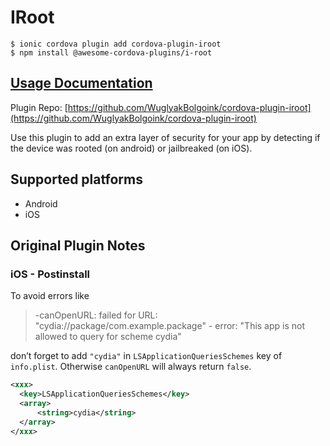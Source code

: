 # IRoot

```text
$ ionic cordova plugin add cordova-plugin-iroot
$ npm install @awesome-cordova-plugins/i-root
```

## [Usage Documentation](https://danielsogl.gitbook.io/awesome-cordova-plugins/plugins/iroot/)

Plugin Repo: [https://github.com/WuglyakBolgoink/cordova-plugin-iroot](https://github.com/WuglyakBolgoink/cordova-plugin-iroot)

Use this plugin to add an extra layer of security for your app by detecting if the device was rooted (on android) or jailbreaked (on iOS).

## Supported platforms

* Android
* iOS

## Original Plugin Notes

### iOS - Postinstall

To avoid errors like

> -canOpenURL: failed for URL: "cydia://package/com.example.package" - error: "This app is not allowed to query for scheme cydia"

don’t forget to add `"cydia"` in `LSApplicationQueriesSchemes` key of `info.plist`. Otherwise `canOpenURL` will always return `false`.

```xml
<xxx>
  <key>LSApplicationQueriesSchemes</key>
  <array>
      <string>cydia</string>
  </array>
</xxx>
```